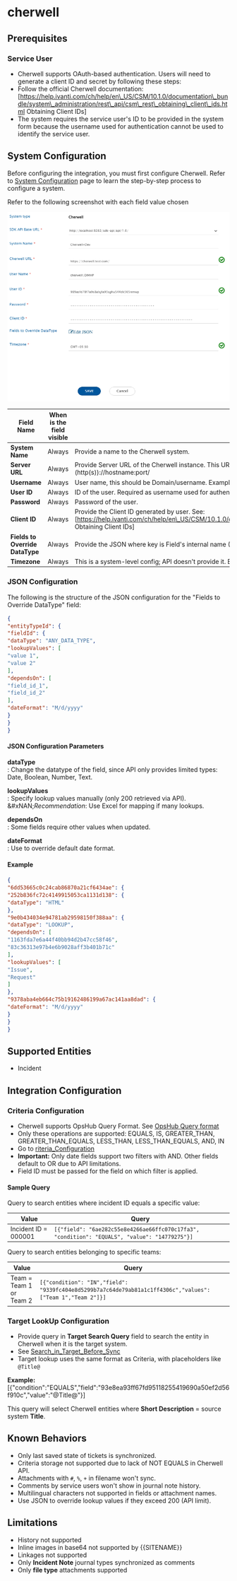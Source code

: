 # cherwell

## Prerequisites

### Service User

* Cherwell supports OAuth-based authentication. Users will need to generate a client ID and secret by following these steps:
* Follow the official Cherwell documentation: \[https://help.ivanti.com/ch/help/en\_US/CSM/10.1.0/documentation\_bundle/system\_administration/rest\_api/csm\_rest\_obtaining\_client\_ids.html Obtaining Client IDs]
* The system requires the service user's ID to be provided in the system form because the username used for authentication cannot be used to identify the service user.

## System Configuration

Before configuring the integration, you must first configure Cherwell. Refer to [System Configuration](../integrate/system-configuration.md) page to learn the step-by-step process to configure a system.

Refer to the following screenshot with each field value chosen

<div align="center"><img src="../assets/CherwellSystemForm.png" alt="" width="550"></div>

| **Field Name**                  | **When is the field visible** | **Description**                                                                                                                                                                                                       |
| ------------------------------- | ----------------------------- | --------------------------------------------------------------------------------------------------------------------------------------------------------------------------------------------------------------------- |
| **System Name**                 | Always                        | Provide a name to the Cherwell system.                                                                                                                                                                                |
| **Server URL**                  | Always                        | Provide Server URL of the Cherwell instance. This URL will be used for communicating with Cherwell system API. The format: (http(s))://hostname:port/                                                                 |
| **Username**                    | Always                        | User name, this should be Domain/username. Example: cherwell/integration\_user                                                                                                                                        |
| **User ID**                     | Always                        | ID of the user. Required as username used for authentication can't uniquely identify the integrated user.                                                                                                             |
| **Password**                    | Always                        | Password of the user.                                                                                                                                                                                                 |
| **Client ID**                   | Always                        | Provide the Client ID generated by user. See: \[https://help.ivanti.com/ch/help/en\_US/CSM/10.1.0/documentation\_bundle/system\_administration/rest\_api/csm\_rest\_obtaining\_client\_ids.html Obtaining Client IDs] |
| **Fields to Override DataType** | Always                        | Provide the JSON where key is Field's internal name (If field ID has BO: and FI: then provide ID after FI:) and its DataType to be configured.                                                                        |
| **Timezone**                    | Always                        | This is a system-level config; API doesn't provide it. Example: GMT-05:00 for Eastern Standard Time.                                                                                                                  |

### JSON Configuration

The following is the structure of the JSON configuration for the "Fields to Override DataType" field:

```json
{
"entityTypeId": {
"fieldId": {
"dataType": "ANY_DATA_TYPE",
"lookupValues": [
"value 1",
"value 2"
],
"dependsOn": [
"field_id_1",
"field_id_2"
],
"dateFormat": "M/d/yyyy"
}
}
}
```

#### JSON Configuration Parameters

**dataType**\
: Change the datatype of the field, since API only provides limited types: Date, Boolean, Number, Text.

**lookupValues**\
: Specify lookup values manually (only 200 retrieved via API).\
&#xNAN;_&#x52;ecommendation_: Use Excel for mapping if many lookups.

**dependsOn**\
: Some fields require other values when updated.

**dateFormat**\
: Use to override default date format.

#### Example

```json
{
"6dd53665c0c24cab86870a21cf6434ae": {
"252b836fc72c4149915053ca1131d138": {
"dataType": "HTML"
},
"9e0b434034e94781ab29598150f388aa": {
"dataType": "LOOKUP",
"dependsOn": [
"1163fda7e6a44f40bb94d2b47cc58f46",
"83c36313e97b4e6b9028aff3b401b71c"
],
"lookupValues": [
"Issue",
"Request"
]
},
"9378aba4eb664c75b19162486199a67ac141aa8dad": {
"dateFormat": "M/d/yyyy"
}
}
}
```

## Supported Entities

* Incident

## Integration Configuration

### Criteria Configuration

* Cherwell supports OpsHub Query Format. See [OpsHub Query format](../integrate/opshub-query-format.md)
* Only these operations are supported: EQUALS, IS, GREATER\_THAN, GREATER\_THAN\_EQUALS, LESS\_THAN, LESS\_THAN\_EQUALS, AND, IN
* Go to [riteria\_Configuration](../integrate/integration-configuration.md#criteria-configuration)
* **Important:** Only date fields support two filters with AND. Other fields default to OR due to API limitations.
* Field ID must be passed for the field on which filter is applied.

#### Sample Query

Query to search entities where incident ID equals a specific value:

| **Value**            | **Query**                                                                                     |
| -------------------- | --------------------------------------------------------------------------------------------- |
| Incident ID = 000001 | `[{"field": "6ae282c55e8e4266ae66ffc070c17fa3", "condition": "EQUALS", "value": "14779275"}]` |

Query to search entities belonging to specific teams:

| **Value**               | **Query**                                                                                                   |
| ----------------------- | ----------------------------------------------------------------------------------------------------------- |
| Team = Team 1 or Team 2 | `[{"condition": "IN","field": "9339fc404e8d5299b7a7c64de79ab81a1c1ff4306c","values": ["Team 1","Team 2"]}]` |

### Target LookUp Configuration

* Provide query in **Target Search Query** field to search the entity in Cherwell when it is the target system.
* See [Search\_in\_Target\_Before\_Sync](../integrate/integration-configuration.md#search-in-target-before-sync)
* Target lookup uses the same format as Criteria, with placeholders like `@Title@`

**Example:** \[{"condition":"EQUALS","field":"93e8ea93ff67fd95118255419690a50ef2d56f910c","value":"@Title@"}]

This query will select Cherwell entities where **Short Description** = source system **Title**.

## Known Behaviors

* Only last saved state of tickets is synchronized.
* Criteria storage not supported due to lack of NOT EQUALS in Cherwell API.
* Attachments with `#`, `%`, `+` in filename won't sync.
* Comments by service users won't show in journal note history.
* Multilingual characters not supported in fields or attachment names.
* Use JSON to override lookup values if they exceed 200 (API limit).

## Limitations

* History not supported
* Inline images in base64 not supported by \{{SITENAME\}}
* Linkages not supported
* Only **Incident Note** journal types synchronized as comments
* Only **file type** attachments supported
